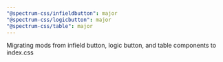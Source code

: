 ```yaml
---
"@spectrum-css/infieldbutton": major
"@spectrum-css/logicbutton": major
"@spectrum-css/table": major
---
```


Migrating mods from infield button, logic button, and table components to index.css
